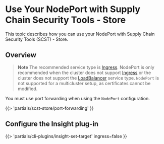 # Use Your NodePort with Supply Chain Security Tools - Store

This topic describes how you can use your NodePort with Supply Chain Security Tools (SCST) - Store.

## Overview

>**Note** The recommended service type is [Ingress](ingress.hbs.md).
>NodePort is only recommended when the cluster does not support
>[Ingress](ingress.hbs.md) or the cluster does not support the
>[LoadBalancer](use-load-balancer.hbs.md) service type.  `NodePort` is not
>supported for a multicluster setup, as certificates cannot be modified.

You must use port forwarding when using the `NodePort` configuration.

{{> 'partials/scst-store/port-forwarding' }}

## Configure the Insight plug-in

{{> 'partials/cli-plugins/insight-set-target' ingress=false }}